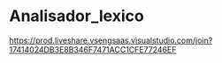 # Analisador_lexico

https://prod.liveshare.vsengsaas.visualstudio.com/join?17414024DB3E8B346F7471ACC1CFE77246EF
